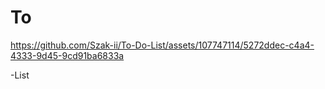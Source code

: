 # To

https://github.com/Szak-ii/To-Do-List/assets/107747114/5272ddec-c4a4-4333-9d45-9cd91ba6833a

-List
